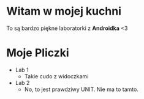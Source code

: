 # Witam w mojej kuchni

To są bardzo piękne laboratorki z **Androidka** <3

# Moje Pliczki

- Lab 1
  - Takie cudo z widoczkami
- Lab 2
  - No, to jest prawdziwy UNIT. Nie ma to tamto.
